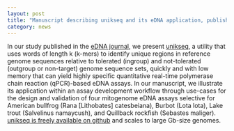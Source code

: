 ```yaml
---  
layout: post  
title: "Manuscript describing unikseq and its eDNA application, published"  
category: news  
---  
```


In our study published in the [eDNA journal](https://doi.org/10.1002/edn3.438), we present [unikseq](https://github.com/bcgsc/unikseq), a utility that uses words of length k (k-mers) to identify unique regions in reference genome sequences relative to tolerated (ingroup) and not-tolerated (outgroup or non-target) genome sequence sets, quickly and with low memory that can yield highly specific quantitative real-time polymerase chain reaction (qPCR)-based eDNA assays. In our manuscript, we illustrate its application within an assay development workflow through use-cases for the design and validation of four mitogenome eDNA assays selective for American bullfrog (Rana [Lithobates] catesbeiana), Burbot (Lota lota), Lake trout (Salvelinus namaycush), and Quillback rockfish (Sebastes maliger). [unikseq is freely available on github](https://github.com/bcgsc/unikseq) and scales to large Gb-size genomes.
